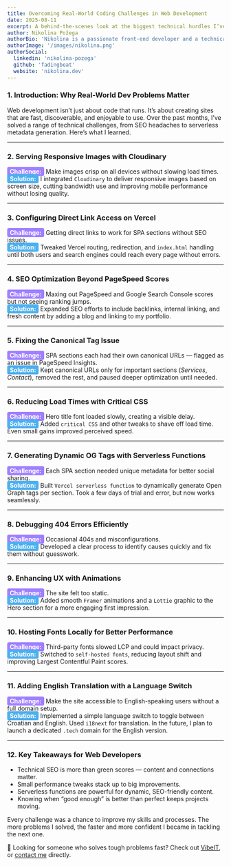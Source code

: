 ```yaml
---
title: Overcoming Real-World Coding Challenges in Web Development
date: 2025-08-11
excerpt: A behind-the-scenes look at the biggest technical hurdles I’ve faced in building and optimizing my website, and how I solved them.
author: Nikolina Požega
authorBio: 'Nikolina is a passionate front-end developer and a technical writer with a focus on problem-solving and debugging. She loves sharing her knowledge with the community.'
authorImage: '/images/nikolina.png'
authorSocial:
  linkedin: 'nikolina-pozega'
  github: 'fadingbeat'
  website: 'nikolina.dev'
---
```


### 1. Introduction: Why Real-World Dev Problems Matter

Web development isn’t just about code that runs. It’s about creating sites that are fast, discoverable, and enjoyable to use. Over the past months, I’ve solved a range of technical challenges, from SEO headaches to serverless metadata generation. Here’s what I learned.

---

### 2. Serving Responsive Images with Cloudinary

<span style="background-color:#9f7fff; color:#fff; padding:2px 6px; border-radius:4px;">**Challenge:**</span> Make images crisp on all devices without slowing load times.  
<span style="background-color:#4cafef; color:#fff; padding:2px 6px; border-radius:4px;">**Solution:**</span> I integrated `Cloudinary` to deliver responsive images based on screen size, cutting bandwidth use and improving mobile performance without losing quality.

---

### 3. Configuring Direct Link Access on Vercel

<span style="background-color:#9f7fff; color:#fff; padding:2px 6px; border-radius:4px;">**Challenge:**</span> Getting direct links to work for SPA sections without SEO issues.  
<span style="background-color:#4cafef; color:#fff; padding:2px 6px; border-radius:4px;">**Solution:**</span> Tweaked Vercel routing, redirection, and `index.html` handling until both users and search engines could reach every page without errors.

---

### 4. SEO Optimization Beyond PageSpeed Scores

<span style="background-color:#9f7fff; color:#fff; padding:2px 6px; border-radius:4px;">**Challenge:**</span> Maxing out PageSpeed and Google Search Console scores but not seeing ranking jumps.  
<span style="background-color:#4cafef; color:#fff; padding:2px 6px; border-radius:4px;">**Solution:**</span> Expanded SEO efforts to include backlinks, internal linking, and fresh content by adding a blog and linking to my portfolio.

---

### 5. Fixing the Canonical Tag Issue

<span style="background-color:#9f7fff; color:#fff; padding:2px 6px; border-radius:4px;">**Challenge:**</span> SPA sections each had their own canonical URLs — flagged as an issue in PageSpeed Insights.  
<span style="background-color:#4cafef; color:#fff; padding:2px 6px; border-radius:4px;">**Solution:**</span> Kept canonical URLs only for important sections (_Services_, _Contact_), removed the rest, and paused deeper optimization until needed.

---

### 6. Reducing Load Times with Critical CSS

<span style="background-color:#9f7fff; color:#fff; padding:2px 6px; border-radius:4px;">**Challenge:**</span> Hero title font loaded slowly, creating a visible delay.  
<span style="background-color:#4cafef; color:#fff; padding:2px 6px; border-radius:4px;">**Solution:**</span> Added `critical CSS` and other tweaks to shave off load time. Even small gains improved perceived speed.

---

### 7. Generating Dynamic OG Tags with Serverless Functions

<span style="background-color:#9f7fff; color:#fff; padding:2px 6px; border-radius:4px;">**Challenge:**</span> Each SPA section needed unique metadata for better social sharing.  
<span style="background-color:#4cafef; color:#fff; padding:2px 6px; border-radius:4px;">**Solution:**</span> Built `Vercel serverless function` to dynamically generate Open Graph tags per section. Took a few days of trial and error, but now works seamlessly.

---

### 8. Debugging 404 Errors Efficiently

<span style="background-color:#9f7fff; color:#fff; padding:2px 6px; border-radius:4px;">**Challenge:**</span> Occasional 404s and misconfigurations.  
<span style="background-color:#4cafef; color:#fff; padding:2px 6px; border-radius:4px;">**Solution:**</span> Developed a clear process to identify causes quickly and fix them without guesswork.

---

### 9. Enhancing UX with Animations

<span style="background-color:#9f7fff; color:#fff; padding:2px 6px; border-radius:4px;">**Challenge:**</span> The site felt too static.  
<span style="background-color:#4cafef; color:#fff; padding:2px 6px; border-radius:4px;">**Solution:**</span> Added smooth `Framer` animations and a `Lottie` graphic to the Hero section for a more engaging first impression.

---

### 10. Hosting Fonts Locally for Better Performance

<span style="background-color:#9f7fff; color:#fff; padding:2px 6px; border-radius:4px;">**Challenge:**</span> Third-party fonts slowed LCP and could impact privacy.  
<span style="background-color:#4cafef; color:#fff; padding:2px 6px; border-radius:4px;">**Solution:**</span> Switched to `self-hosted fonts`, reducing layout shift and improving Largest Contentful Paint scores.

---

### 11. Adding English Translation with a Language Switch

<span style="background-color:#9f7fff; color:#fff; padding:2px 6px; border-radius:4px;">**Challenge:**</span> Make the site accessible to English-speaking users without a full domain setup.  
<span style="background-color:#4cafef; color:#fff; padding:2px 6px; border-radius:4px;">**Solution:**</span> Implemented a simple language switch to toggle between Croatian and English. Used `i18next` for translation. In the future, I plan to launch a dedicated `.tech` domain for the English version.

---

### 12. Key Takeaways for Web Developers

- Technical SEO is more than green scores — content and connections matter.
- Small performance tweaks stack up to big improvements.
- Serverless functions are powerful for dynamic, SEO-friendly content.
- Knowing when “good enough” is better than perfect keeps projects moving.

Every challenge was a chance to improve my skills and processes. The more problems I solved, the faster and more confident I became in tackling the next one.

🚀 Looking for someone who solves tough problems fast? Check out [VibeIT](https://www.vibeit.hr/en), or [contact me](https://www.vibeit.hr/en/contact) directly.
